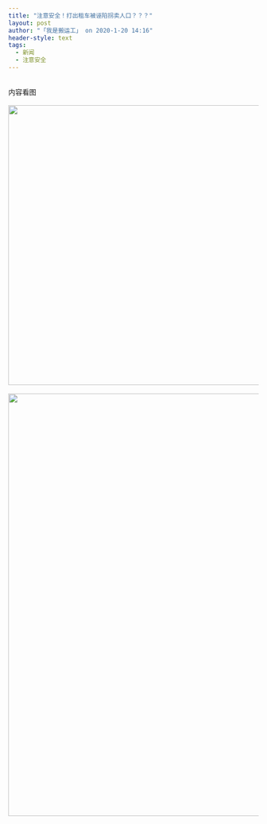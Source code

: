 ```yaml
---
title: "注意安全！打出租车被诬陷拐卖人口？？？"
layout: post
author: "「我是搬运工」 on 2020-1-20 14:16"
header-style: text
tags:
  - 新闻
  - 注意安全
---
```


<head></head>
<body>
 <br> 内容看图
 <br> 
 <br> 
 <ignore_js_op> 
  <img aid="1328400" src="https://bbs.boniu123.cc/data/attachment/forum/202001/20/103922m65oot5twrwrmwmo.jpg" zoomfile="data/attachment/forum/202001/20/103922m65oot5twrwrmwmo.jpg" file="data/attachment/forum/202001/20/103922m65oot5twrwrmwmo.jpg" width="563" inpost="1"> 
  <div class="tip tip_4 aimg_tip" id="aimg_1328400_menu" style="position: absolute; display: none" disautofocus="true"> 
   <div class="xs0"> 
    <p><strong>2.jpg</strong> <em class="xg1">(79.39 KB, 下载次数: 0)</em></p> 
    <p> <a href="forum.php?mod=attachment&amp;aid=MTMyODQwMHw4NDdkZjQ0N3wxNTc5NTAyODU0fDB8NTU0MTUw&amp;nothumb=yes" target="_blank">下载附件</a> &nbsp;<a href="javascript:;" onclick="showWindow(this.id, this.getAttribute('url'), 'get', 0);" id="savephoto_1328400" url="home.php?mod=spacecp&amp;ac=album&amp;op=saveforumphoto&amp;aid=1328400&amp;handlekey=savephoto_1328400">保存到相册</a> </p> 
    <p class="xg1 y"><span title="2020-1-20 10:39">4&nbsp;小时前</span> 上传</p> 
   </div> 
   <div class="tip_horn"></div> 
  </div> 
 </ignore_js_op> 
 <br> 
 <br> 
 <ignore_js_op> 
  <img aid="1328401" src="https://bbs.boniu123.cc/data/attachment/forum/202001/20/103922l36wi2l222w62lw7.jpg" zoomfile="data/attachment/forum/202001/20/103922l36wi2l222w62lw7.jpg" file="data/attachment/forum/202001/20/103922l36wi2l222w62lw7.jpg" width="850" inpost="1"> 
  <div class="tip tip_4 aimg_tip" id="aimg_1328401_menu" style="position: absolute; display: none" disautofocus="true"> 
   <div class="xs0"> 
    <p><strong>3.jpg</strong> <em class="xg1">(138.05 KB, 下载次数: 0)</em></p> 
    <p> <a href="forum.php?mod=attachment&amp;aid=MTMyODQwMXw4NTQ1YWU4ZnwxNTc5NTAyODU0fDB8NTU0MTUw&amp;nothumb=yes" target="_blank">下载附件</a> &nbsp;<a href="javascript:;" onclick="showWindow(this.id, this.getAttribute('url'), 'get', 0);" id="savephoto_1328401" url="home.php?mod=spacecp&amp;ac=album&amp;op=saveforumphoto&amp;aid=1328401&amp;handlekey=savephoto_1328401">保存到相册</a> </p> 
    <p class="xg1 y"><span title="2020-1-20 10:39">4&nbsp;小时前</span> 上传</p> 
   </div> 
   <div class="tip_horn"></div> 
  </div> 
 </ignore_js_op> 
 <br>
</body>


